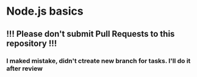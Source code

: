 # Node.js basics

## !!! Please don't submit Pull Requests to this repository !!!


### I maked mistake, didn't ctreate new branch for tasks. I'll do it after review 
